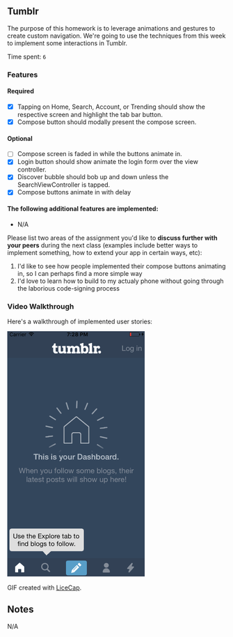 ## Tumblr

The purpose of this homework is to leverage animations and gestures to create custom navigation. We're going to use the techniques from this week to implement some interactions in Tumblr.

Time spent: `6`

### Features

#### Required

- [x] Tapping on Home, Search, Account, or Trending should show the respective screen and highlight the tab bar button.
- [x] Compose button should modally present the compose screen.

#### Optional

- [ ] Compose screen is faded in while the buttons animate in.
- [x] Login button should show animate the login form over the view controller.
- [x] Discover bubble should bob up and down unless the SearchViewController is tapped.
- [x] Compose buttons animate in with delay

#### The following **additional** features are implemented:

- N/A

Please list two areas of the assignment you'd like to **discuss further with your peers** during the next class (examples include better ways to implement something, how to extend your app in certain ways, etc):

1. I'd like to see how people implemented their compose buttons animating in, so I can perhaps find a more simple way
2. I'd love to learn how to build to my actualy phone without going through the laborious code-signing process

### Video Walkthrough 

Here's a walkthrough of implemented user stories:

![Required and optional user stories](https://github.com/anoffsinger/hw-4-tumblr/blob/master/capture.gif)

GIF created with [LiceCap](http://www.cockos.com/licecap/).

## Notes

N/A
